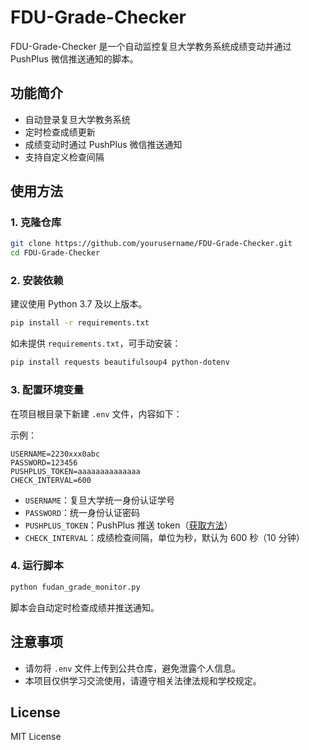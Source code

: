 # FDU-Grade-Checker

FDU-Grade-Checker 是一个自动监控复旦大学教务系统成绩变动并通过 PushPlus 微信推送通知的脚本。

## 功能简介
- 自动登录复旦大学教务系统
- 定时检查成绩更新
- 成绩变动时通过 PushPlus 微信推送通知
- 支持自定义检查间隔

## 使用方法

### 1. 克隆仓库

```bash
git clone https://github.com/yourusername/FDU-Grade-Checker.git
cd FDU-Grade-Checker
```

### 2. 安装依赖

建议使用 Python 3.7 及以上版本。

```bash
pip install -r requirements.txt
```

如未提供 `requirements.txt`，可手动安装：

```bash
pip install requests beautifulsoup4 python-dotenv
```

### 3. 配置环境变量

在项目根目录下新建 `.env` 文件，内容如下：

示例：

```
USERNAME=2230xxx0abc
PASSWORD=123456
PUSHPLUS_TOKEN=aaaaaaaaaaaaaa
CHECK_INTERVAL=600
```

- `USERNAME`：复旦大学统一身份认证学号
- `PASSWORD`：统一身份认证密码
- `PUSHPLUS_TOKEN`：PushPlus 推送 token（[获取方法](https://www.pushplus.plus/)）
- `CHECK_INTERVAL`：成绩检查间隔，单位为秒，默认为 600 秒（10 分钟）

### 4. 运行脚本

```bash
python fudan_grade_monitor.py
```

脚本会自动定时检查成绩并推送通知。

## 注意事项
- 请勿将 `.env` 文件上传到公共仓库，避免泄露个人信息。
- 本项目仅供学习交流使用，请遵守相关法律法规和学校规定。

## License

MIT License